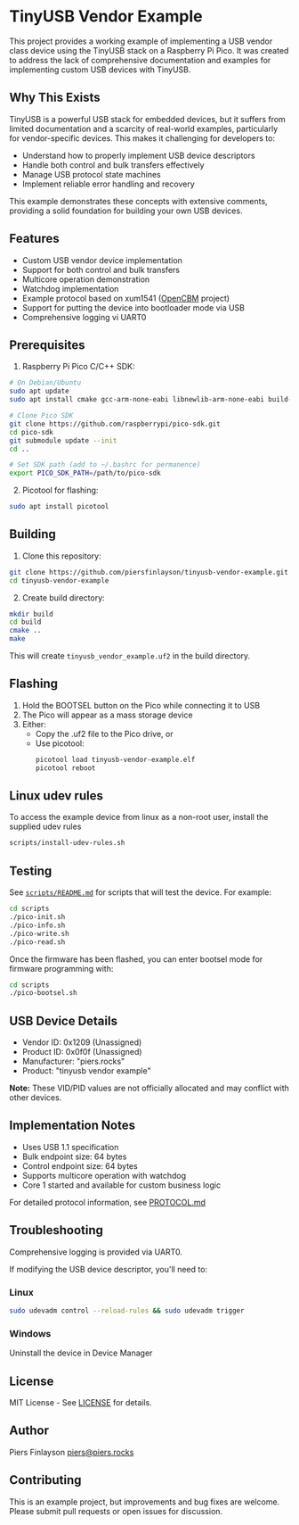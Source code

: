# TinyUSB Vendor Example

This project provides a working example of implementing a USB vendor class device using the TinyUSB stack on a Raspberry Pi Pico. It was created to address the lack of comprehensive documentation and examples for implementing custom USB devices with TinyUSB.

## Why This Exists

TinyUSB is a powerful USB stack for embedded devices, but it suffers from limited documentation and a scarcity of real-world examples, particularly for vendor-specific devices. This makes it challenging for developers to:
- Understand how to properly implement USB device descriptors
- Handle both control and bulk transfers effectively
- Manage USB protocol state machines
- Implement reliable error handling and recovery

This example demonstrates these concepts with extensive comments, providing a solid foundation for building your own USB devices.

## Features

- Custom USB vendor device implementation
- Support for both control and bulk transfers
- Multicore operation demonstration
- Watchdog implementation
- Example protocol based on xum1541 ([OpenCBM](https://github.com/OpenCBM/OpenCBM) project)
- Support for putting the device into bootloader mode via USB 
- Comprehensive logging vi UART0

## Prerequisites

1. Raspberry Pi Pico C/C++ SDK:
```bash
# On Debian/Ubuntu
sudo apt update
sudo apt install cmake gcc-arm-none-eabi libnewlib-arm-none-eabi build-essential libusb-1.0-0-dev

# Clone Pico SDK
git clone https://github.com/raspberrypi/pico-sdk.git
cd pico-sdk
git submodule update --init
cd ..

# Set SDK path (add to ~/.bashrc for permanence)
export PICO_SDK_PATH=/path/to/pico-sdk
```

2. Picotool for flashing:
```bash
sudo apt install picotool
```

## Building

1. Clone this repository:
```bash
git clone https://github.com/piersfinlayson/tinyusb-vendor-example.git
cd tinyusb-vendor-example
```

2. Create build directory:
```bash
mkdir build
cd build
cmake ..
make
```

This will create `tinyusb_vendor_example.uf2` in the build directory.

## Flashing

1. Hold the BOOTSEL button on the Pico while connecting it to USB
2. The Pico will appear as a mass storage device
3. Either:
   - Copy the .uf2 file to the Pico drive, or
   - Use picotool:
     ```bash
     picotool load tinyusb-vendor-example.elf
     picotool reboot
     ```

## Linux udev rules

To access the example device from linux as a non-root user, install the supplied udev rules

```bash
scripts/install-udev-rules.sh
```

## Testing

See [`scripts/README.md`](scripts/README.md) for scripts that will test the device.  For example:

```bash
cd scripts
./pico-init.sh
./pico-info.sh
./pico-write.sh
./pico-read.sh
```

Once the firmware has been flashed, you can enter bootsel mode for firmware programming with:

```bash
cd scripts
./pico-bootsel.sh
```

## USB Device Details

- Vendor ID: 0x1209  (Unassigned)
- Product ID: 0x0f0f (Unassigned)
- Manufacturer: "piers.rocks"
- Product: "tinyusb vendor example"

**Note:** These VID/PID values are not officially allocated and may conflict with other devices.

## Implementation Notes

- Uses USB 1.1 specification
- Bulk endpoint size: 64 bytes
- Control endpoint size: 64 bytes
- Supports multicore operation with watchdog
- Core 1 started and available for custom business logic

For detailed protocol information, see [PROTOCOL.md](PROTOCOL.md)

## Troubleshooting

Comprehensive logging is provided via UART0.

If modifying the USB device descriptor, you'll need to:

### Linux
```bash
sudo udevadm control --reload-rules && sudo udevadm trigger
```

### Windows
Uninstall the device in Device Manager

## License

MIT License - See [LICENSE](LICENSE) for details.

## Author

Piers Finlayson <piers@piers.rocks>

## Contributing

This is an example project, but improvements and bug fixes are welcome. Please submit pull requests or open issues for discussion.
